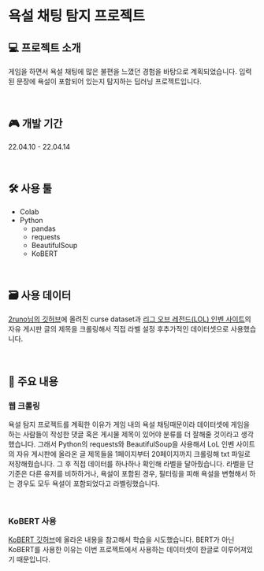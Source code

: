 # 욕설 채팅 탐지 프로젝트

## 💻 프로젝트 소개

게임을 하면서 욕설 채팅에 많은 불편을 느꼈던 경험을 바탕으로 계획되었습니다. 입력된 문장에 욕설이 포함되어 있는지 탐지하는 딥러닝 프로젝트입니다. 

<br />


## 🎮 개발 기간

22.04.10 - 22.04.14

<br />

## 🛠 사용 툴

* Colab
* Python
  * pandas
  * requests
  * BeautifulSoup
  * KoBERT

<br />

## 🗃 사용 데이터


[2runo님의 깃허브](https://github.com/2runo/Curse-detection-data)에 올려진 curse dataset과 [리그 오브 레전드(LOL) 인벤 사이트](https://www.inven.co.kr/board/lol/4626)의 자유 게시판 글의 제목을 크롤링해서 직접 라벨 설정 후추가적인 데이터셋으로 사용했습니다. 

<br />

  
## 🔎 주요 내용

### 웹 크롤링

욕설 탐지 프로젝트를 계획한 이유가 게임 내의 욕설 채팅때문이라 데이터셋에 게임을 하는 사람들이 작성한 댓글 혹은 게시물 제목이 있어야 분류를 더 잘해줄 것이라고 생각했습니다. 그래서 Python의 requests와 BeautifulSoup을 사용해서 LoL 인벤 사이트의 자유 게시판에 올라온 글 제목들을 1페이지부터 20페이지까지 크롤링해 txt 파일로 저장해줬습니다. 그 후 직접 데이터를 하나하나 확인해 라벨을 달아줬습니다. 라벨을 단 기준은 다른 유저를 비하하거나, 욕설이 포함된 경우, 필터링을 피해 욕설을 변형해서 하는 경우도 모두 욕설이 포함되었다고 라벨링했습니다.

<br />

### KoBERT 사용

[KoBERT 깃허브](https://git@github.com/SKTBrain/KoBERT)에 올라온 내용을 참고해서 학습을 시도했습니다. BERT가 아닌 KoBERT를 사용한 이유는 이번 프로젝트에서 사용하는 데이터셋이 한글로 이루어져있기 때문입니다. 

